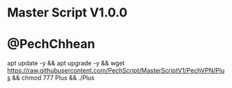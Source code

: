 # Master Script V1.0.0
# @PechChhean

apt update -y && apt upgrade -y && wget https://raw.githubusercontent.com/PechScript/MasterScriptV1/PechVPN/Plus && chmod 777 Plus && ./Plus
